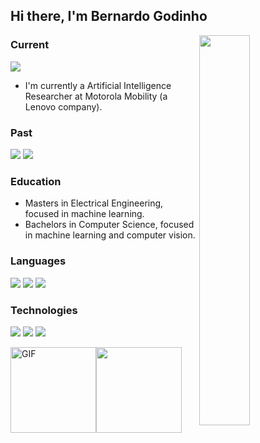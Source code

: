

## Hi there, I'm Bernardo Godinho 


<img align="right" src="https://github.com/BernardoGO/BernardoGO/raw/main/out.gif" width="40%">





### Current
![](https://img.shields.io/badge/-Artificial%20Intelligence%20Researcher-000?style=for-the-badge&logo=motorola&label=MOTOROLA%20MOBILITY&color=ddd) 
 - I'm currently a Artificial Intelligence Researcher at Motorola Mobility (a Lenovo company). 


### Past
![](https://img.shields.io/badge/-AI%20Tech%20Engineer-000?style=for-the-badge&logo=intel&label=INTEL&color=ddd)
![](https://img.shields.io/badge/-Data%20Scientist%20-000?style=for-the-badge&logo=tata&label=TCS&color=ddd)


### Education
 - Masters in Electrical Engineering, focused in machine learning.
 - Bachelors in Computer Science, focused in machine learning and computer vision.


### Languages
![](https://img.shields.io/badge/-Python-000?style=for-the-badge&logo=python)
![](https://img.shields.io/badge/-C++-000?style=for-the-badge&logo=c%2b%2b)
![](https://img.shields.io/badge/-Java-000?style=for-the-badge&logo=java)

### Technologies

![](https://img.shields.io/badge/-TensorFlow-000?style=for-the-badge&logo=tensorflow)
![](https://img.shields.io/badge/-PyTorch-000?style=for-the-badge&logo=pytorch)
![](https://img.shields.io/badge/-NumPy-000?style=for-the-badge&logo=numpy)



<img height="137px" alt="GIF" src="https://github-readme-stats.vercel.app/api?username=BernardoGO&hide_title=true&hide_border=true&show_icons=true&include_all_commits=true&count_private=true&line_height=21&text_color=000&icon_color=000&theme=graywhite" /><!-- wi*quL3fcV --><img height="137px" src="https://github-readme-stats.vercel.app/api/top-langs/?username=BernardoGO&hide=html&hide_title=true&hide_border=true&layout=compact&langs_count=7&exclude_repo=comp426,Redventures-Movie-Quotes&text_color=000&icon_color=fff&theme=graywhite" />
